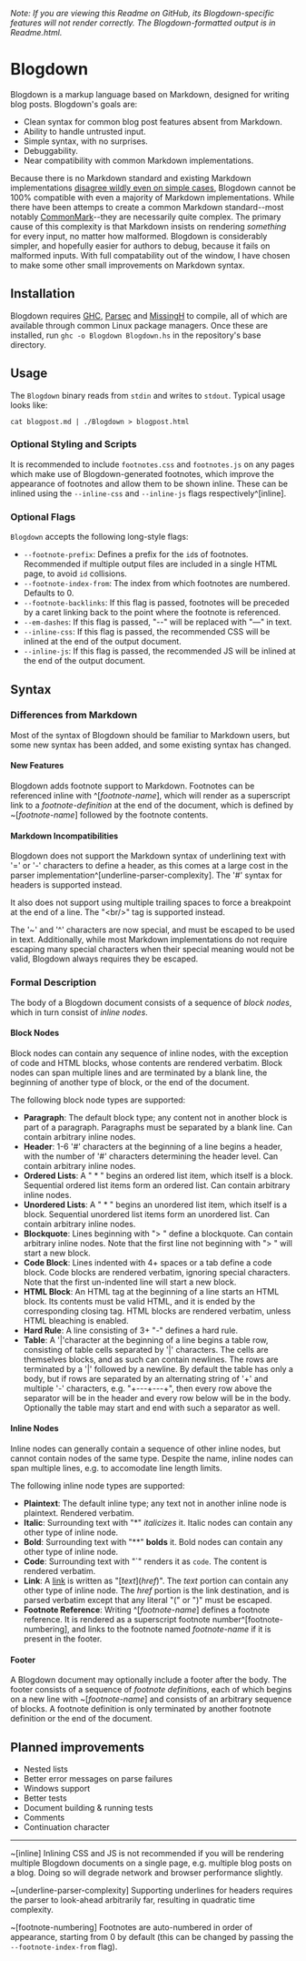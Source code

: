 *Note: If you are viewing this Readme on GitHub, its Blogdown-specific features will not render correctly.
The Blogdown-formatted output is in Readme.html.*

# Blogdown

Blogdown is a markup language based on Markdown, designed for writing blog posts.
Blogdown's goals are:
 * Clean syntax for common blog post features absent from Markdown.
 * Ability to handle untrusted input.
 * Simple syntax, with no surprises.
 * Debuggability.
 * Near compatibility with common Markdown implementations.

Because there is no Markdown standard and existing Markdown implementations
[disagree wildly even on simple cases](http://johnmacfarlane.net/babelmark2/?text=Hello+world%0A*+this+is+a+list%0A%3E+this+is+a+quote),
Blogdown cannot be 100% compatible with even a majority of Markdown implementations.
While there have been attemps to create a common Markdown standard--most notably [CommonMark](http://commonmark.org/)--they
are necessarily quite complex. The primary cause of this complexity is that Markdown insists on rendering *something* for every input,
no matter how malformed. Blogdown is considerably simpler, and hopefully easier for authors to debug, because it fails on malformed inputs.
With full compatability out of the window, I have chosen to make some other small improvements on Markdown syntax.

## Installation

Blogdown requires [GHC](https://www.haskell.org/ghc/), [Parsec](https://hackage.haskell.org/package/parsec) and [MissingH](https://hackage.haskell.org/package/MissingH) to compile,
all of which are available through common Linux package managers.
Once these are installed, run `ghc -o Blogdown Blogdown.hs` in the repository's base directory.

## Usage

The `Blogdown` binary reads from `stdin` and writes to `stdout`. Typical usage looks like:

    cat blogpost.md | ./Blogdown > blogpost.html

### Optional Styling and Scripts

It is recommended to include `footnotes.css` and `footnotes.js` on any pages which make use of Blogdown-generated footnotes,
which improve the appearance of footnotes and allow them to be shown inline.
These can be inlined using the `--inline-css` and `--inline-js` flags respectively^[inline].

### Optional Flags

`Blogdown` accepts the following long-style flags:
 * `--footnote-prefix`: Defines a prefix for the `id`s of footnotes. Recommended if multiple output files are included in a single HTML page, to avoid `id` collisions.
 * `--footnote-index-from`: The index from which footnotes are numbered. Defaults to 0.
 * `--footnote-backlinks`: If this flag is passed, footnotes will be preceded by a caret linking back to the point where the footnote is referenced.
 * `--em-dashes`: If this flag is passed, "--" will be replaced with "&mdash;" in text.
 * `--inline-css`: If this flag is passed, the recommended CSS will be inlined at the end of the output document.
 * `--inline-js`: If this flag is passed, the recommended JS will be inlined at the end of the output document.

## Syntax

### Differences from Markdown

Most of the syntax of Blogdown should be familiar to Markdown users, but some new syntax has been added, and some existing syntax has changed.

#### New Features

Blogdown adds footnote support to Markdown.
Footnotes can be referenced inline with \^\[*footnote-name*\], which will render as a superscript link to a *footnote-definition*
at the end of the document, which is defined by \~\[*footnote-name*\] followed by the footnote contents.

#### Markdown Incompatibilities

Blogdown does not support the Markdown syntax of underlining text with '=' or '-' characters to define a header,
as this comes at a large cost in the parser implementation^[underline-parser-complexity].
The '#' syntax for headers is supported instead.

It also does not support using multiple trailing spaces to force a breakpoint at the end of a line.
The "&lt;br/&gt;" tag is supported instead.

The '\~' and '\^' characters are now special, and must be escaped to be used in text.
Additionally, while most Markdown implementations do not require escaping many special characters when their special meaning would
not be valid, Blogdown always requires they be escaped.

### Formal Description

The body of a Blogdown document consists of a sequence of *block nodes*, which in turn consist of *inline nodes*.

#### Block Nodes

Block nodes can contain any sequence of inline nodes, with the exception of code and HTML blocks, whose contents are rendered verbatim.
Block nodes can span multiple lines and are terminated by a blank line, the beginning of another type of block, or the end of the document.

The following block node types are supported:
 * **Paragraph**: The default block type; any content not in another block is part of a paragraph.
Paragraphs must be separated by a blank line.
Can contain arbitrary inline nodes.
 * **Header**: 1-6 '#' characters at the beginning of a line begins a header, with the number of '#' characters determining the header level.
Can contain arbitrary inline nodes.
 * **Ordered Lists**: A " \* " begins an ordered list item, which itself is a block.
Sequential ordered list items form an ordered list.
Can contain arbitrary inline nodes.
 * **Unordered Lists**: A " \* " begins an unordered list item, which itself is a block.
Sequential unordered list items form an unordered list.
Can contain arbitrary inline nodes.
 * **Blockquote**: Lines beginning with "&gt; " define a blockquote.
Can contain arbitrary inline nodes.
Note that the first line not beginning with "&gt; " will start a new block.
 * **Code Block**: Lines indented with 4+ spaces or a tab define a code block.
Code blocks are rendered verbatim, ignoring special characters.
Note that the first un-indented line will start a new block.
 * **HTML Block**: An HTML tag at the beginning of a line starts an HTML block.
Its contents must be valid HTML, and it is ended by the corresponding closing tag.
HTML blocks are rendered verbatim, unless HTML bleaching is enabled.
 * **Hard Rule**: A line consisting of 3+ "-" defines a hard rule.
 * **Table**: A '\|'character at the beginning of a line begins a table row, consisting of table cells separated by '\|' characters.
The cells are themselves blocks, and as such can contain newlines. The rows are terminated by a '\|' followed by a newline.
By default the table has only a body, but if rows are separated by an alternating string of '\+' and multiple '-' characters,
e.g. "\+---\+---\+", then every row above the separator will be in the header and every row below will be in the body.
Optionally the table may start and end with such a separator as well.

#### Inline Nodes

Inline nodes can generally contain a sequence of other inline nodes, but cannot contain nodes of the same type.
Despite the name, inline nodes can span multiple lines, e.g. to accomodate line length limits.

The following inline node types are supported:
 * **Plaintext**: The default inline type; any text not in another inline node is plaintext. Rendered verbatim.
 * **Italic**: Surrounding text with "\*" *italicizes* it. Italic nodes can contain any other type of inline node.
 * **Bold**: Surrounding text with "\*\*" **bolds** it. Bold nodes can contain any other type of inline node.
 * **Code**: Surrounding text with "\`" renders it as `code`. The content is rendered verbatim.
 * **Link**: A [link](#) is written as "\[*text*\]\(*href*\)". The *text* portion can contain any other type of inline node.
The *href* portion is the link destination, and is parsed verbatim except that any literal "\(" or "\)" must be escaped.
 * **Footnote Reference**: Writing \^\[*footnote-name*\] defines a footnote reference.
It is rendered as a superscript footnote number^[footnote-numbering], and links to the footnote named *footnote-name*
if it is present in the footer.

#### Footer

A Blogdown document may optionally include a footer after the body.
The footer consists of a sequence of *footnote definitions*, each of which begins on a new line with \~\[*footnote-name*\] and consists of an arbitrary sequence of blocks.
A footnote definition is only terminated by another footnote definition or the end of the document.

## Planned improvements
 * Nested lists
 * Better error messages on parse failures
 * Windows support
 * Better tests
 * Document building & running tests
 * Comments
 * Continuation character

---

~[inline] Inlining CSS and JS is not recommended if you will be rendering multiple Blogdown documents on a single page, e.g. multiple blog posts on a blog.
Doing so will degrade network and browser performance slightly.

~[underline-parser-complexity] Supporting underlines for headers requires the parser to look-ahead arbitrarily far, resulting in quadratic time complexity.

~[footnote-numbering] Footnotes are auto-numbered in order of appearance, starting from 0 by default (this can be changed by passing the `--footnote-index-from` flag).
